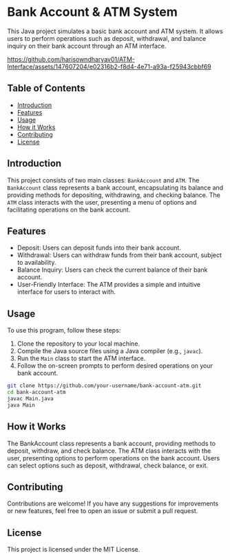 # Bank Account & ATM System

This Java project simulates a basic bank account and ATM system. It allows users to perform operations such as deposit, withdrawal, and balance inquiry on their bank account through an ATM interface.

https://github.com/harisowndharyav01/ATM-Interface/assets/147607204/e02316b2-f8d4-4e71-a93a-f25943cbbf69

## Table of Contents

- [Introduction](#introduction)
- [Features](#features)
- [Usage](#usage)
- [How it Works](#how-it-works)
- [Contributing](#contributing)
- [License](#license)

## Introduction

This project consists of two main classes: `BankAccount` and `ATM`. The `BankAccount` class represents a bank account, encapsulating its balance and providing methods for depositing, withdrawing, and checking balance. The `ATM` class interacts with the user, presenting a menu of options and facilitating operations on the bank account.

## Features

- Deposit: Users can deposit funds into their bank account.
- Withdrawal: Users can withdraw funds from their bank account, subject to availability.
- Balance Inquiry: Users can check the current balance of their bank account.
- User-Friendly Interface: The ATM provides a simple and intuitive interface for users to interact with.

## Usage

To use this program, follow these steps:

1. Clone the repository to your local machine.
2. Compile the Java source files using a Java compiler (e.g., `javac`).
3. Run the `Main` class to start the ATM interface.
4. Follow the on-screen prompts to perform desired operations on your bank account.

```bash
git clone https://github.com/your-username/bank-account-atm.git
cd bank-account-atm
javac Main.java
java Main
```
## How it Works
The BankAccount class represents a bank account, providing methods to deposit, withdraw, and check balance. The ATM class interacts with the user, presenting options to perform operations on the bank account. Users can select options such as deposit, withdrawal, check balance, or exit.

## Contributing
Contributions are welcome! If you have any suggestions for improvements or new features, feel free to open an issue or submit a pull request.

## License
This project is licensed under the MIT License.
